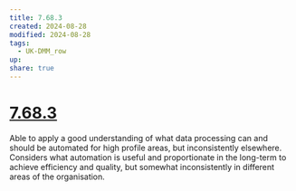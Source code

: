 ```yaml
---
title: 7.68.3
created: 2024-08-28
modified: 2024-08-28
tags:
  - UK-DMM_row
up: 
share: true
---
```

# [7.68.3](7.68.3.md)

Able to apply a good understanding of what data processing can and should be automated for high profile areas, but inconsistently elsewhere. Considers what automation is useful and proportionate in the long-term to achieve efficiency and quality, but somewhat inconsistently in different areas of the organisation.
